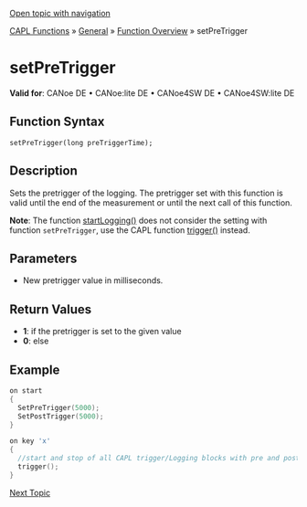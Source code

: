 [Open topic with navigation](../../../../../CANoeDEFamily.htm#Topics/CAPLFunctions/Other/Functions/CAPLfunctionSetPreTrigger.md)

[CAPL Functions](../../CAPLfunctions.md) » [General](../CAPLGeneralStartPage.md) » [Function Overview](../CAPLfunctionsGeneralOverview.md) » setPreTrigger

# setPreTrigger

**Valid for**: CANoe DE • CANoe:lite DE • CANoe4SW DE • CANoe4SW:lite DE

## Function Syntax

```
setPreTrigger(long preTriggerTime);
```

## Description

Sets the pretrigger of the logging. The pretrigger set with this function is valid until the end of the measurement or until the next call of this function.

**Note**: The function [startLogging()](CAPLfunctionStartLogging.md) does not consider the setting with function `setPreTrigger`, use the CAPL function [trigger()](CAPLfunctionTrigger.md) instead.

## Parameters

- New pretrigger value in milliseconds.

## Return Values

- **1**: if the pretrigger is set to the given value
- **0**: else

## Example

```c
on start
{
  SetPreTrigger(5000);
  SetPostTrigger(5000);
}

on key 'x'
{
  //start and stop of all CAPL trigger/Logging blocks with pre and post trigger settings
  trigger();
}
```

[Next Topic](CAPLfunctionSetPostTrigger.md)
